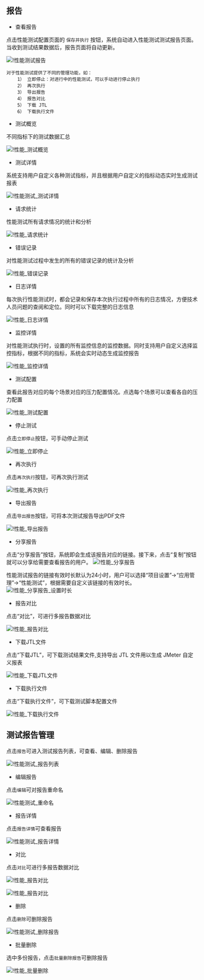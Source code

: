 ## 报告

- 查看报告

点击性能测试配置页面的 `保存并执行` 按钮，系统自动进入性能测试测试报告页面。当收到测试结果数据后，报告页面将自动更新。


![!性能测试报告](../../img/performance/性能测试_报告.png)


	对于性能测试提供了不同的管理功能，如：
		1） 立即停止：对进行中的性能测试，可以手动进行停止执行
		2） 再次执行
		3） 导出报告
		4） 报告对比
		5） 下载 JTL
		6） 下载执行文件


- 测试概览 

不同指标下的测试数据汇总

![!性能_测试概览](../../img/performance/性能_测试概览.png)

- 测试详情 

系统支持用户自定义各种测试指标，并且根据用户自定义的指标动态实时生成测试报表

![!性能测试_测试详情](../../img/performance/性能测试_测试详情.png)

- 请求统计 

性能测试所有请求情况的统计和分析

![!性能_请求统计](../../img/performance/性能_请求统计.png)

- 错误记录 

对性能测试过程中发生的所有的错误记录的统计及分析

![!性能_错误记录](../../img/performance/性能_错误记录.png)

- 日志详情 

每次执行性能测试时，都会记录和保存本次执行过程中所有的日志情况，方便技术人员问题的查阅和定位。同时可以下载完整的日志信息

![!性能_日志详情](../../img/performance/性能_日志详情.png)


- 监控详情 

对性能测试执行时，设置的所有监控信息的监控数据。同时支持用户自定义选择监控指标，根据不同的指标，系统会实时动态生成监控报告

![!性能_监控详情](../../img/performance/性能_监控详情.png)

- 测试配置 

查看此报告对应的每个场景对应的压力配置情况。点选每个场景可以查看各自的压力配置

![!性能_测试配置](../../img/performance/性能_测试配置.png)

- 停止测试 

点击`立即停止`按钮，可手动停止测试

![!性能_立即停止](../../img/performance/性能_立即停止.png)

- 再次执行 

点击`再次执行`按钮，可再次执行测试

![!性能_再次执行](../../img/performance/性能_再次执行.png)

- 导出报告 

点击`导出报告`按钮，可将本次测试报告导出PDF文件

![!性能_导出报告](../../img/performance/性能_导出报告.png)

- 分享报告

点击“分享报告”按钮，系统即会生成该报告对应的链接。接下来，点击“复制”按钮就可以分享给需要查看报告的用户。
![!性能_分享报告](../../img/performance/性能_分享报告.png)

性能测试报告的链接有效时长默认为24小时，用户可以选择“项目设置”→“应用管理”→“性能测试”，根据需要自定义该链接的有效时长。
![!性能_分享报告_设置时长](../../img/performance/性能_分享报告_设置时长.png)


- 报告对比 

点击“对比”，可进行多报告数据对比

![!性能_报告对比](../../img/performance/性能_报告对比.png)

- 下载JTL文件 

点击“下载JTL”，可下载测试结果文件,支持导出 JTL 文件用以生成 JMeter 自定义报表

![!性能_下载JTL文件](../../img/performance/性能_下载JTL文件.png)

- 下载执行文件 

点击“下载执行文件”，可下载测试脚本配置文件

![!性能_下载执行文件](../../img/performance/性能_下载执行文件.png)

##  测试报告管理

点击`报告`可进入测试报告列表，可查看、编辑、删除报告 

![!性能测试_报告列表](../../img/performance/性能测试_报告列表.png)

- 编辑报告

点击`编辑`可对报告重命名 

![!性能测试_重命名](../../img/performance/性能测试_重命名.png)

- 报告详情

点击`报告详情`可查看报告 

![!性能测试_报告详情](../../img/performance/性能测试_报告详情.png)

- 对比

点击`对比`可进行多报告数据对比

![!性能_报告对比](../../img/performance/性能_报告对比.png)

![!性能_报告对比](../../img/performance/性能_报告对比2.png)

- 删除

点击`删除`可删除报告

![!性能测试_删除报告](../../img/performance/性能测试_删除报告.png)

- 批量删除

选中多份报告，点击`批量删除报告`可删除报告

![!性能_批量删除](../../img/performance/性能_批量删除.png)